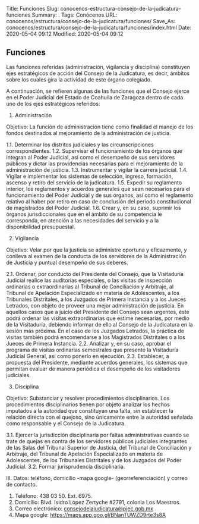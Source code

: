 Title: Funciones
Slug: conocenos-estructura-consejo-de-la-judicatura-funciones
Summary: .
Tags: Conócenos
URL: conocenos/estructura/consejo-de-la-judicatura/funciones/
Save_As: conocenos/estructura/consejo-de-la-judicatura/funciones/index.html
Date: 2020-05-04 09:12
Modified: 2020-05-04 09:12


## Funciones

Las funciones referidas (administración, vigilancia y disciplina) constituyen ejes estratégicos de acción del Consejo de la Judicatura, es decir, ámbitos sobre los cuales gira la actividad de este órgano colegiado. 

A continuación, se refieren algunas de las funciones que el Consejo ejerce en el Poder Judicial del Estado de Coahuila de Zaragoza dentro de cada uno de los ejes estratégicos referidos:


1.	Administración

Objetivo: La función de administración tiene como finalidad el manejo de los fondos destinados al mejoramiento de la administración de justicia. 

1.1.	Determinar los distritos judiciales y las circunscripciones correspondientes. 
1.2.	Supervisar el funcionamiento de los órganos que integran al Poder Judicial, así como el desempeño de sus servidores públicos y dictar las providencias necesarias para el mejoramiento de la administración de justicia. 
1.3.	Instrumentar y vigilar la carrera judicial. 
1.4.	Vigilar e implementar los sistemas de selección, ingreso, formación, ascenso y retiro del servicio de la judicatura. 
1.5.	Expedir su reglamento interior, los reglamentos y acuerdos generales que sean necesarios para el funcionamiento del Poder Judicial y de sus órganos, así como el reglamento relativo al haber por retiro en caso de conclusión del periodo constitucional de magistrados del Poder Judicial. 
1.6.	Crear y, en su caso, suprimir los órganos jurisdiccionales que en el ámbito de su competencia le corresponda, en atención a las necesidades del servicio y a la disponibilidad presupuestal. 



2.	Vigilancia

Objetivo: Velar por que la justicia se administre oportuna y eficazmente, y
conlleva al examen de la conducta de los servidores de la Administración de Justicia y puntual desempeño de sus deberes.

2.1.	Ordenar, por conducto del Presidente del Consejo, que la Visitaduría Judicial realice las auditorías especiales, o las visitas de inspección ordinarias o extraordinarias al Tribunal de Conciliación y Arbitraje, al Tribunal de Apelación Especializado en materia de Adolescentes, a los Tribunales Distritales, a los Juzgados de Primera Instancia y a los Jueces Letrados, con objeto de proveer una mejor administración de justicia. En aquellos casos que a juicio del Presidente del Consejo sean urgentes, éste podrá ordenar las visitas extraordinarias que estime necesarias, por medio de la Visitaduría, debiendo informar de ello al Consejo de la Judicatura en la sesión más próxima. En el caso de los Juzgados Letrados, la práctica de visitas también podrá encomendarse a los Magistrados Distritales o a los Jueces de Primera Instancia.
2.2.	Analizar y, en su caso, aprobar el programa de visitas ordinarias semestrales que presente la Visitaduría Judicial General, así como ponerlo en ejecución. 
2.3.	Establecer, a propuesta del Presidente, mediante acuerdos generales, los sistemas que permitan evaluar de manera periódica el desempeño de los visitadores judiciales.


3.	Disciplina

Objetivo: Substanciar y resolver procedimientos disciplinarios. Los procedimientos disciplinarios tienen por objeto analizar los hechos imputados a la autoridad que constituyan una falta, sin establecer la relación directa con el quejoso, sino únicamente entre la autoridad señalada como responsable y el Consejo de la Judicatura. 

3.1.	Ejercer la jurisdicción disciplinaria por faltas administrativas cuando se trate de quejas en contra de los servidores públicos judiciales integrantes de las Salas del Tribunal Superior de Justicia, del Tribunal de Conciliación y Arbitraje, del Tribunal de Apelación Especializado en materia de Adolescentes, de los Tribunales Distritales y de los Juzgados del Poder Judicial. 
3.2.	Formar jurisprudencia disciplinaria. 

III.	Datos: teléfono, domicilio -mapa google- (georreferenciación) y correo de contacto.

1.	Teléfono: 438 03 50. Ext. 6975.
2.	Domicilio: Blvd. Isidro López Zertyche #2791, colonia Los Maestros.
3.	Correo electrónico: consejodelajudicatura@pjec.gob.mx
4.	Mapa google: https://maps.app.goo.gl/BNanTUWZD9rte3s8A



